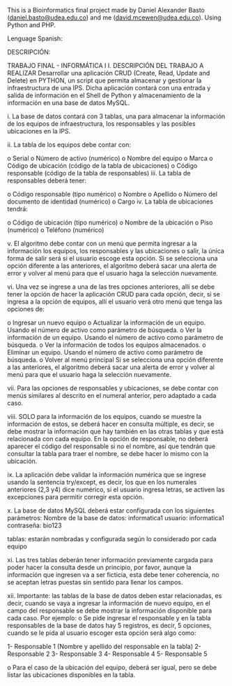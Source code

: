 This is a Bioinformatics final project made by Daniel Alexander Basto (daniel.basto@udea.edu.co) and me (david.mcewen@udea.edu.co). Using Python and PHP. 



Lenguage Spanish: 

DESCRIPCIÓN:

TRABAJO FINAL - INFORMÁTICA I
I. DESCRIPCIÓN DEL TRABAJO A REALIZAR
Desarrollar una aplicación CRUD (Create, Read, Update and Delete) en PYTHON, un script que permita almacenar y gestionar la infraestructura de una IPS. Dicha aplicación contará con una entrada y salida de información en el Shell de Python y almacenamiento de la información en una base de datos MySQL.

i. La base de datos contará con 3 tablas, una para almacenar la información de los equipos de infraestructura, los responsables y las posibles ubicaciones en la IPS.

ii. La tabla de los equipos debe contar con:

o Serial
o Número de activo (numérico)
o Nombre del equipo
o Marca
o Código de ubicación (código de la tabla de ubicaciones)
o Código responsable (código de la tabla de responsables)
iii. La tabla de responsables deberá tener:

o Código responsable (tipo numérico)
o Nombre
o Apellido
o Número del documento de identidad (numérico)
o Cargo
iv. La tabla de ubicaciones tendrá:

o Código de ubicación (tipo numérico)
o Nombre de la ubicación
o Piso (numérico)
o Teléfono (numérico)

v. El algoritmo debe contar con un menú que permita ingresar a la información los equipos, los responsables y las ubicaciones o salir, la única forma de salir será si el usuario escoge esta opción. Si se selecciona una opción diferente a las anteriores, el algoritmo deberá sacar una alerta de error y volver al menú para que el usuario haga la selección nuevamente.

vi. Una vez se ingrese a una de las tres opciones anteriores, allí se debe tener la opción de hacer la aplicación CRUD para cada opción, decir, si se ingresa a la opción de equipos, allí el usuario verá otro menú que tenga las opciones de:

o Ingresar un nuevo equipo
o Actualizar la información de un equipo. Usando el número de activo como parámetro de búsqueda.
o Ver la información de un equipo. Usando el número de activo como parámetro de búsqueda.
o Ver la información de todos los equipos almacenados.
o Eliminar un equipo. Usando el número de activo como parámetro de búsqueda.
o Volver al menú principal
Si se selecciona una opción diferente a las anteriores, el algoritmo deberá sacar una alerta de error y volver al menú para que el usuario haga la selección nuevamente.

vii. Para las opciones de responsables y ubicaciones, se debe contar con menús similares al descrito en el numeral anterior, pero adaptado a cada caso.

viii. SOLO para la información de los equipos, cuando se muestre la información de estos, se deberá hacer en consulta múltiple, es decir, se debe mostrar la información que hay también en las otras tablas y que está relacionada con cada equipo. En la opción de responsable, no deberá aparecer el código del responsable si no el nombre, así que tendrán que consultar la tabla para traer el nombre, se debe hacer lo mismo con la ubicación.

ix. La aplicación debe validar la información numérica que se ingrese usando la sentencia try/except, es decir, los que en los numerales anteriores (2,3 y4) dice numérico, si el usuario ingresa letras, se activen las excepciones para permitir corregir esta opción.

x. La base de datos MySQL deberá estar configurada con los siguientes parámetros:
Nombre de la base de datos: informatica1
usuario: informatica1
contraseña: bio123

tablas: estarán nombradas y configurada según lo considerado por cada equipo

xi. Las tres tablas deberán tener información previamente cargada para poder hacer la consulta desde un principio, por favor, aunque la información que ingresen va a ser ficticia, esta debe tener coherencia, no se aceptan letras puestas sin sentido para llenar los campos.

xii. Importante: las tablas de la base de datos deben estar relacionadas, es decir, cuando se vaya a ingresar la información de nuevo equipo, en el campo del responsable se debe mostrar la información disponible para cada caso. Por ejemplo:
o Se pide ingresar el responsable y en la tabla responsables de la base de datos hay 5 registros, es decir, 5 opciones, cuando se le pida al usuario escoger esta opción será algo como:

1- Responsable 1 (Nombre y apellido del responsable en la tabla)
2- Responsable 2
3- Responsable 3
4- Responsable 4
5- Responsable 5

o Para el caso de la ubicación del equipo, deberá ser igual, pero se debe listar las ubicaciones disponibles en la tabla.

